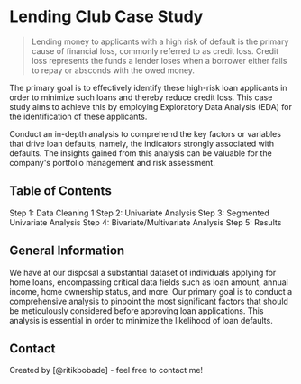 # Lending Club Case Study 
> Lending money to applicants with a high risk of default is the primary cause of financial loss, commonly referred to as credit loss. Credit loss represents the funds a lender loses when a borrower either fails to repay or absconds with the owed money.

The primary goal is to effectively identify these high-risk loan applicants in order to minimize such loans and thereby reduce credit loss. This case study aims to achieve this by employing Exploratory Data Analysis (EDA) for the identification of these applicants.

Conduct an in-depth analysis to comprehend the key factors or variables that drive loan defaults, namely, the indicators strongly associated with defaults. The insights gained from this analysis can be valuable for the company's portfolio management and risk assessment.


## Table of Contents
Step 1: Data Cleaning 1
Step 2: Univariate Analysis
Step 3: Segmented Univariate Analysis
Step 4: Bivariate/Multivariate Analysis
Step 5: Results

## General Information
We have at our disposal a substantial dataset of individuals applying for home loans, encompassing critical data fields such as loan amount, annual income, home ownership status, and more. Our primary goal is to conduct a comprehensive analysis to pinpoint the most significant factors that should be meticulously considered before approving loan applications. This analysis is essential in order to minimize the likelihood of loan defaults. 


## Contact
Created by [@ritikbobade] - feel free to contact me!
